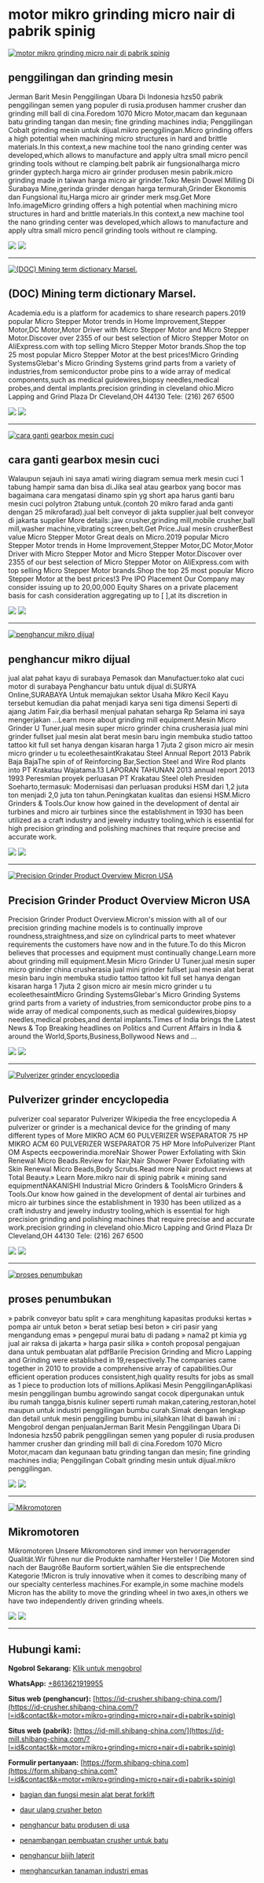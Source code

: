 # motor mikro grinding micro nair di pabrik spinig

<a href="https://swt.shibang-china.com/?l=id&img&k=motor+mikro+grinding+micro+nair+di+pabrik+spinig" target="_blank">![motor mikro grinding micro nair di pabrik spinig](http://static.shibang-china.com/all-800x300/999.jpg)</a>

## penggilingan dan grinding mesin
Jerman Barit Mesin Penggilingan Ubara Di Indonesia hzs50 pabrik penggilingan semen yang populer di rusia.produsen hammer crusher dan grinding mill ball di cina.Foredom 1070 Micro Motor,macam dan kegunaan batu grinding tangan dan mesin; fine grinding machines india; Penggilingan Cobalt grinding mesin untuk dijual.mikro penggilingan.Micro grinding offers a high potential when machining micro structures in hard and brittle materials.In this context,a new machine tool the nano grinding center was developed,which allows to manufacture and apply ultra small micro pencil grinding tools without re clamping.belt pabrik air fungsionalharga micro grinder gyptech.harga micro air grinder produsen mesin pabrik.micro grinding made in taiwan harga micro air grinder.Toko Mesin Dowel Milling Di Surabaya Mine,gerinda grinder dengan harga termurah,Grinder Ekonomis dan Fungsional itu,Harga micro air grinder merk msg.Get More Info.imageMicro grinding offers a high potential when machining micro structures in hard and brittle materials.In this context,a new machine tool the nano grinding center was developed,which allows to manufacture and apply ultra small micro pencil grinding tools without re clamping.


<a href="https://whatsapp.shibangsoft.com/WhatsApp.php" target="_blank" title="WhatsApp">![](http://static.shibang-china.com/icon/whatsapp.png)</a> <a href="https://swt.shibang-china.com/?l=id&icon&k=motor+mikro+grinding+micro+nair+di+pabrik+spinig" target="_blank">![](http://static.shibang-china.com/icon/chat-id.png)</a>

---

<a href="https://swt.shibang-china.com/?l=id&img&k=motor+mikro+grinding+micro+nair+di+pabrik+spinig" target="_blank">![(DOC) Mining term dictionary Marsel.](http://static.shibang-china.com/all-800x300/1050.jpg)</a>

## (DOC) Mining term dictionary Marsel.
Academia.edu is a platform for academics to share research papers.2019 popular Micro Stepper Motor trends in Home Improvement,Stepper Motor,DC Motor,Motor Driver with Micro Stepper Motor and Micro Stepper Motor.Discover over 2355 of our best selection of Micro Stepper Motor on AliExpress.com with top selling Micro Stepper Motor brands.Shop the top 25 most popular Micro Stepper Motor at the best prices!Micro Grinding SystemsGlebar's Micro Grinding Systems grind parts from a variety of industries,from semiconductor probe pins to a wide array of medical components,such as medical guidewires,biopsy needles,medical probes,and dental implants.precision grinding in cleveland ohio.Micro Lapping and Grind Plaza Dr Cleveland,OH 44130 Tele: (216) 267 6500


<a href="https://whatsapp.shibangsoft.com/WhatsApp.php" target="_blank" title="WhatsApp">![](http://static.shibang-china.com/icon/whatsapp.png)</a> <a href="https://swt.shibang-china.com/?l=id&icon&k=motor+mikro+grinding+micro+nair+di+pabrik+spinig" target="_blank">![](http://static.shibang-china.com/icon/chat-id.png)</a>

---

<a href="https://swt.shibang-china.com/?l=id&img&k=motor+mikro+grinding+micro+nair+di+pabrik+spinig" target="_blank">![cara ganti gearbox mesin cuci](http://static.shibang-china.com/all-800x300/318.jpg)</a>

## cara ganti gearbox mesin cuci
Walaupun sejauh ini saya amati wiring diagram semua merk mesin cuci 1 tabung hampir sama dan bisa di.Jika seal atau gearbox yang bocor mas bagaimana cara mengatasi dinamo spin yg short apa harus ganti baru mesin cuci polytron 2tabung untuk.(contoh 20 mikro farad anda ganti dengan 25 mikrofarad).jual belt conveyor di jakta supplier.jual belt conveyor di jakarta supplier More details:.jaw crusher,grinding mill,mobile crusher,ball mill,washer machine,vibrating screen,belt.Get Price.Jual mesin crusherBest value Micro Stepper Motor Great deals on Micro.2019 popular Micro Stepper Motor trends in Home Improvement,Stepper Motor,DC Motor,Motor Driver with Micro Stepper Motor and Micro Stepper Motor.Discover over 2355 of our best selection of Micro Stepper Motor on AliExpress.com with top selling Micro Stepper Motor brands.Shop the top 25 most popular Micro Stepper Motor at the best prices!3 Pre IPO Placement Our Company may consider issuing up to 20,00,000 Equity Shares on a private placement basis for cash consideration aggregating up to [ ],at its discretion in


<a href="https://whatsapp.shibangsoft.com/WhatsApp.php" target="_blank" title="WhatsApp">![](http://static.shibang-china.com/icon/whatsapp.png)</a> <a href="https://swt.shibang-china.com/?l=id&icon&k=motor+mikro+grinding+micro+nair+di+pabrik+spinig" target="_blank">![](http://static.shibang-china.com/icon/chat-id.png)</a>

---

<a href="https://swt.shibang-china.com/?l=id&img&k=motor+mikro+grinding+micro+nair+di+pabrik+spinig" target="_blank">![penghancur mikro dijual](http://static.shibang-china.com/all-800x300/712.jpg)</a>

## penghancur mikro dijual
jual alat pahat kayu di surabaya Pemasok dan Manufactuer.toko alat cuci motor di surabaya Penghancur batu untuk dijual di.SURYA Online,SURABAYA Untuk memajukan sektor Usaha Mikro Kecil Kayu tersebut kemudian dia pahat menjadi karya seni tiga dimensi Seperti di ajang Jatim Fair,dia berhasil menjual pahatan seharga Rp Selama ini saya mengerjakan …Learn more about grinding mill equipment.Mesin Micro Grinder U Tuner.jual mesin super micro grinder china crusherasia jual mini grinder fullset jual mesin alat berat mesin baru ingin membuka studio tattoo tattoo kit full set hanya dengan kisaran harga 1 7juta 2 gison micro air mesin micro grinder u tu ecoleethesaintKrakatau Steel Annual Report 2013 Pabrik Baja BajaThe spin of of Reinforcing Bar,Section Steel and Wire Rod plants into PT Krakatau Wajatama.13 LAPORAN TAHUNAN 2013 annual report 2013 1993 Peresmian proyek perluasan PT Krakatau Steel oleh Presiden Soeharto,termasuk: Modernisasi dan perluasan produksi HSM dari 1,2 juta ton menjadi 2,0 juta ton tahun.Peningkatan kualitas dan esiensi HSM.Micro Grinders &amp; Tools.Our know how gained in the development of dental air turbines and micro air turbines since the establishment in 1930 has been utilized as a craft industry and jewelry industry tooling,which is essential for high precision grinding and polishing machines that require precise and accurate work.


<a href="https://whatsapp.shibangsoft.com/WhatsApp.php" target="_blank" title="WhatsApp">![](http://static.shibang-china.com/icon/whatsapp.png)</a> <a href="https://swt.shibang-china.com/?l=id&icon&k=motor+mikro+grinding+micro+nair+di+pabrik+spinig" target="_blank">![](http://static.shibang-china.com/icon/chat-id.png)</a>

---

<a href="https://swt.shibang-china.com/?l=id&img&k=motor+mikro+grinding+micro+nair+di+pabrik+spinig" target="_blank">![Precision Grinder Product Overview Micron USA](http://static.shibang-china.com/all-800x300/358.jpg)</a>

## Precision Grinder Product Overview Micron USA
Precision Grinder Product Overview.Micron's mission with all of our precision grinding machine models is to continually improve roundness,straightness,and size on cylindrical parts to meet whatever requirements the customers have now and in the future.To do this Micron believes that processes and equipment must continually change.Learn more about grinding mill equipment.Mesin Micro Grinder U Tuner.jual mesin super micro grinder china crusherasia jual mini grinder fullset jual mesin alat berat mesin baru ingin membuka studio tattoo tattoo kit full set hanya dengan kisaran harga 1 7juta 2 gison micro air mesin micro grinder u tu ecoleethesaintMicro Grinding SystemsGlebar's Micro Grinding Systems grind parts from a variety of industries,from semiconductor probe pins to a wide array of medical components,such as medical guidewires,biopsy needles,medical probes,and dental implants.Times of India brings the Latest News &amp; Top Breaking headlines on Politics and Current Affairs in India &amp; around the World,Sports,Business,Bollywood News and …


<a href="https://whatsapp.shibangsoft.com/WhatsApp.php" target="_blank" title="WhatsApp">![](http://static.shibang-china.com/icon/whatsapp.png)</a> <a href="https://swt.shibang-china.com/?l=id&icon&k=motor+mikro+grinding+micro+nair+di+pabrik+spinig" target="_blank">![](http://static.shibang-china.com/icon/chat-id.png)</a>

---

<a href="https://swt.shibang-china.com/?l=id&img&k=motor+mikro+grinding+micro+nair+di+pabrik+spinig" target="_blank">![Pulverizer grinder encyclopedia](http://static.shibang-china.com/all-800x300/144.jpg)</a>

## Pulverizer grinder encyclopedia
pulverizer coal separator Pulverizer Wikipedia the free encyclopedia A pulverizer or grinder is a mechanical device for the grinding of many different types of More MIKRO ACM 60 PULVERIZER WSEPARATOR 75 HP MIKRO ACM 60 PULVERIZER WSEPARATOR 75 HP More InfoPulverizer Plant OM Aspects eecpowerindia.moreNair Shower Power Exfoliating with Skin Renewal Micro Beads.Review for Nair,Nair Shower Power Exfoliating with Skin Renewal Micro Beads,Body Scrubs.Read more Nair product reviews at Total Beauty.&#187; Learn More.mikro nair di spinig pabrik &#171; mining sand equipmentNAKANISHI Industrial Micro Grinders &amp; ToolsMicro Grinders &amp; Tools.Our know how gained in the development of dental air turbines and micro air turbines since the establishment in 1930 has been utilized as a craft industry and jewelry industry tooling,which is essential for high precision grinding and polishing machines that require precise and accurate work.precision grinding in cleveland ohio.Micro Lapping and Grind Plaza Dr Cleveland,OH 44130 Tele: (216) 267 6500


<a href="https://whatsapp.shibangsoft.com/WhatsApp.php" target="_blank" title="WhatsApp">![](http://static.shibang-china.com/icon/whatsapp.png)</a> <a href="https://swt.shibang-china.com/?l=id&icon&k=motor+mikro+grinding+micro+nair+di+pabrik+spinig" target="_blank">![](http://static.shibang-china.com/icon/chat-id.png)</a>

---

<a href="https://swt.shibang-china.com/?l=id&img&k=motor+mikro+grinding+micro+nair+di+pabrik+spinig" target="_blank">![proses penumbukan](http://static.shibang-china.com/all-800x300/449.jpg)</a>

## proses penumbukan
&#187; pabrik conveyor batu split &#187; cara menghitung kapasitas produksi kertas &#187; pompa air untuk beton &#187; berat setiap besi beton &#187; ciri pasir yang mengandung emas &#187; pengepul murai batu di padang &#187; nama2 pt kimia yg jual air raksa di jakarta &#187; harga pasir silika &#187; contoh proposal pengajuan dana untuk pembuatan alat pdfBarile Precision Grinding and Micro Lapping and Grinding were established in 19,respectively.The companies came together in 2010 to provide a comprehensive array of capabilities.Our efficient operation produces consistent,high quality results for jobs as small as 1 piece to production lots of millions.Aplikasi Mesin PenggilinganAplikasi mesin penggilingan bumbu agrowindo sangat cocok dipergunakan untuk ibu rumah tangga,bisnis kuliner seperti rumah makan,catering,restoran,hotel maupun untuk industri penggilingan bumbu curah.Simak dengan lengkap dan detail untuk mesin penggiling bumbu ini,silahkan lihat di bawah ini : Mengobrol dengan penjualanJerman Barit Mesin Penggilingan Ubara Di Indonesia hzs50 pabrik penggilingan semen yang populer di rusia.produsen hammer crusher dan grinding mill ball di cina.Foredom 1070 Micro Motor,macam dan kegunaan batu grinding tangan dan mesin; fine grinding machines india; Penggilingan Cobalt grinding mesin untuk dijual.mikro penggilingan.


<a href="https://whatsapp.shibangsoft.com/WhatsApp.php" target="_blank" title="WhatsApp">![](http://static.shibang-china.com/icon/whatsapp.png)</a> <a href="https://swt.shibang-china.com/?l=id&icon&k=motor+mikro+grinding+micro+nair+di+pabrik+spinig" target="_blank">![](http://static.shibang-china.com/icon/chat-id.png)</a>

---

<a href="https://swt.shibang-china.com/?l=id&img&k=motor+mikro+grinding+micro+nair+di+pabrik+spinig" target="_blank">![Mikromotoren](http://static.shibang-china.com/all-800x300/1211.jpg)</a>

## Mikromotoren
Mikromotoren Unsere Mikromotoren sind immer von hervorragender Qualit&#228;t.Wir f&#252;hren nur die Produkte namhafter Hersteller ! Die Motoren sind nach der Baugr&#246;&#223;e Bauform sortiert,w&#228;hlen Sie die entsprechende Kategorie !Micron is truly innovative when it comes to describing many of our specialty centerless machines.For example,in some machine models Micron has the ability to move the grinding wheel in two axes,in others we have two independently driven grinding wheels.

<a href="https://whatsapp.shibangsoft.com/WhatsApp.php" target="_blank" title="WhatsApp">![](http://static.shibang-china.com/icon/whatsapp.png)</a> <a href="https://swt.shibang-china.com/?l=id&icon&k=motor+mikro+grinding+micro+nair+di+pabrik+spinig" target="_blank">![](http://static.shibang-china.com/icon/chat-id.png)</a>

---
## Hubungi kami:

**Ngobrol Sekarang:** [Klik untuk mengobrol](https://swt.shibang-china.com?l=id&contact&k=motor+mikro+grinding+micro+nair+di+pabrik+spinig)

**WhatsApp:**  [+8613621919955](https://whatsapp.shibangsoft.com/WhatsApp.php)

**Situs web (penghancur):** [https://id-crusher.shibang-china.com/](https://id-crusher.shibang-china.com/?l=id&contact&k=motor+mikro+grinding+micro+nair+di+pabrik+spinig)

**Situs web (pabrik):** [https://id-mill.shibang-china.com/](https://id-mill.shibang-china.com/?l=id&contact&k=motor+mikro+grinding+micro+nair+di+pabrik+spinig)

**Formulir pertanyaan:** [https://form.shibang-china.com](https://form.shibang-china.com?l=id&contact&k=motor+mikro+grinding+micro+nair+di+pabrik+spinig)

* [bagian dan fungsi mesin alat berat forklift](../46/bagian%20dan%20fungsi%20mesin%20alat%20berat%20forklift.md)

* [daur ulang crusher beton](../48/daur%20ulang%20crusher%20beton.md)

* [penghancur batu produsen di usa](../43/penghancur%20batu%20produsen%20di%20usa.md)

* [penambangan pembuatan crusher untuk batu](../48/penambangan%20pembuatan%20crusher%20untuk%20batu.md)

* [penghancur bijih laterit](../50/penghancur%20bijih%20laterit.md)

* [menghancurkan tanaman industri emas](../43/menghancurkan%20tanaman%20industri%20emas.md)